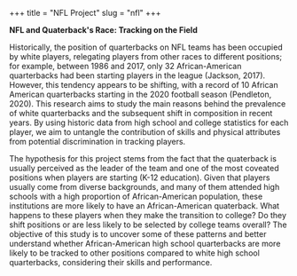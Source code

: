 +++ 
title = "NFL Project" 
slug = "nfl" 
+++

**NFL and Quaterback's Race: Tracking on the Field**

Historically, the position of quarterbacks on NFL teams has been occupied by white players, relegating players from other races to different positions; for example, between 1986 and 2017, only 32 African-American quarterbacks had been starting players in the league (Jackson, 2017). However, this tendency appears to be shifting, with a record of 10 African American quarterbacks starting in the 2020 football season (Pendleton, 2020). This research aims to study the main reasons behind the prevalence of white quarterbacks and the subsequent shift in composition in recent years. By using historic data from high school and college statistics for each player, we aim to untangle the contribution of skills and physical attributes from potential discrimination in tracking players.

The hypothesis for this project stems from the fact that the quaterback is usually perceived as the leader of the team and one of the most coveated positions when players are starting (K-12 education). Given that players usually come from diverse backgrounds, and many of them attended high schools with a high proportion of African-American population, these institutions are more likely to have an African-American quaterback. What happens to these players when they make the transition to college? Do they shift positions or are less likely to be selected by college teams overall? The objective of this study is to uncover some of these patterns and better understand whether African-American high school quarterbacks are more likely to be tracked to other positions compared to white high school quarterbacks, considering their skills and performance.   